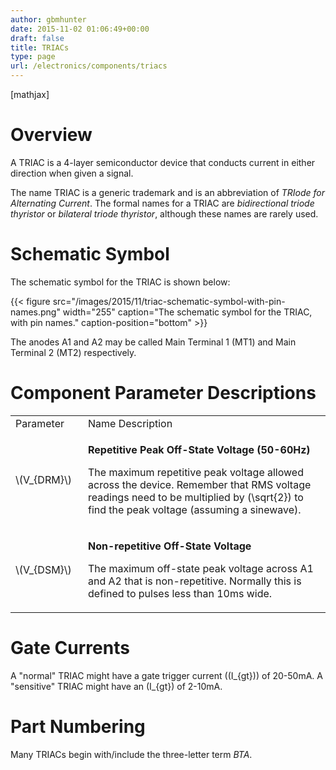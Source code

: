 ```yaml
---
author: gbmhunter
date: 2015-11-02 01:06:49+00:00
draft: false
title: TRIACs
type: page
url: /electronics/components/triacs
---
```


[mathjax]

# Overview

A TRIAC is a 4-layer semiconductor device that conducts current in either direction when given a signal.

The name TRIAC is a generic trademark and is an abbreviation of _TRIode for Alternating Current_. The formal names for a TRIAC are _bidirectional triode thyristor_ or _bilateral triode thyristor_, although these names are rarely used.

# Schematic Symbol

The schematic symbol for the TRIAC is shown below:

{{< figure src="/images/2015/11/triac-schematic-symbol-with-pin-names.png" width="255" caption="The schematic symbol for the TRIAC, with pin names." caption-position="bottom" >}}

The anodes A1 and A2 may be called Main Terminal 1 (MT1) and Main Terminal 2 (MT2) respectively.

# Component Parameter Descriptions

<table ><tbody ><tr >
<td style="width: 100px;" >Parameter
</td>
<td >Name  
Description
</td></tr><tr >
<td >\(V_{DRM}\)
</td>
<td >

**Repetitive Peak Off-State Voltage (50-60Hz)**

The maximum repetitive peak voltage allowed across the device. Remember that RMS voltage readings need to be multiplied by \(\sqrt{2}\) to find the peak voltage (assuming a sinewave).

</td></tr><tr >
<td >\(V_{DSM}\)
</td>
<td >

**Non-repetitive Off-State Voltage**

The maximum off-state peak voltage across A1 and A2 that is non-repetitive. Normally this is defined to pulses less than 10ms wide.

</td></tr></tbody></table>

# Gate Currents

A "normal" TRIAC might have a gate trigger current (\(I_{gt}\)) of 20-50mA. A "sensitive" TRIAC might have an \(I_{gt}\) of 2-10mA.

# Part Numbering

Many TRIACs begin with/include the three-letter term _BTA_.
